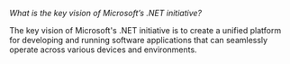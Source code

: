 *What is the key vision of Microsoft’s .NET initiative?*

The key vision of Microsoft's .NET initiative is to create a unified platform for developing and running software applications that can seamlessly operate across various devices and environments. 